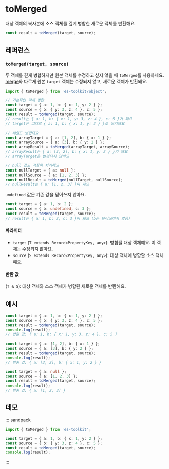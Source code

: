 # toMerged

대상 객체의 복사본에 소스 객체를 깊게 병합한 새로운 객체를 반환해요.

```typescript
const result = toMerged(target, source);
```

## 레퍼런스

### `toMerged(target, source)`

두 객체를 깊게 병합하지만 원본 객체를 수정하고 싶지 않을 때 `toMerged`를 사용하세요. [merge](./merge.md)와 다르게 원본 `target` 객체는 수정되지 않고, 새로운 객체가 반환돼요.

```typescript
import { toMerged } from 'es-toolkit/object';

// 기본적인 객체 병합
const target = { a: 1, b: { x: 1, y: 2 } };
const source = { b: { y: 3, z: 4 }, c: 5 };
const result = toMerged(target, source);
// result는 { a: 1, b: { x: 1, y: 3, z: 4 }, c: 5 }가 돼요
// target은 그대로 { a: 1, b: { x: 1, y: 2 } }로 유지돼요

// 배열도 병합돼요
const arrayTarget = { a: [1, 2], b: { x: 1 } };
const arraySource = { a: [3], b: { y: 2 } };
const arrayResult = toMerged(arrayTarget, arraySource);
// arrayResult는 { a: [3, 2], b: { x: 1, y: 2 } }가 돼요
// arrayTarget은 변경되지 않아요

// null 값도 적절히 처리해요
const nullTarget = { a: null };
const nullSource = { a: [1, 2, 3] };
const nullResult = toMerged(nullTarget, nullSource);
// nullResult는 { a: [1, 2, 3] }이 돼요
```

`undefined` 값은 기존 값을 덮어쓰지 않아요.

```typescript
const target = { a: 1, b: 2 };
const source = { b: undefined, c: 3 };
const result = toMerged(target, source);
// result는 { a: 1, b: 2, c: 3 }이 돼요 (b는 덮어쓰이지 않음)
```

#### 파라미터

- `target` (`T extends Record<PropertyKey, any>`): 병합될 대상 객체예요. 이 객체는 수정되지 않아요.
- `source` (`S extends Record<PropertyKey, any>`): 대상 객체에 병합할 소스 객체예요.

#### 반환 값

(`T & S`): 대상 객체와 소스 객체가 병합된 새로운 객체를 반환해요.

## 예시

```typescript
const target = { a: 1, b: { x: 1, y: 2 } };
const source = { b: { y: 3, z: 4 }, c: 5 };
const result = toMerged(target, source);
console.log(result);
// 반환 값: { a: 1, b: { x: 1, y: 3, z: 4 }, c: 5 }

const target = { a: [1, 2], b: { x: 1 } };
const source = { a: [3], b: { y: 2 } };
const result = toMerged(target, source);
console.log(result);
// 반환 값: { a: [3, 2], b: { x: 1, y: 2 } }

const target = { a: null };
const source = { a: [1, 2, 3] };
const result = toMerged(target, source);
console.log(result);
// 반환 값: { a: [1, 2, 3] }
```

## 데모

::: sandpack

```ts index.ts
import { toMerged } from 'es-toolkit';

const target = { a: 1, b: { x: 1, y: 2 } };
const source = { b: { y: 3, z: 4 }, c: 5 };
const result = toMerged(target, source);
console.log(result);
```

:::
